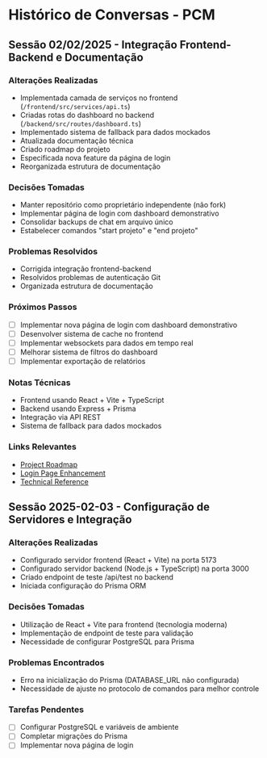 # Histórico de Conversas - PCM

## Sessão 02/02/2025 - Integração Frontend-Backend e Documentação

### Alterações Realizadas
- Implementada camada de serviços no frontend (`/frontend/src/services/api.ts`)
- Criadas rotas do dashboard no backend (`/backend/src/routes/dashboard.ts`)
- Implementado sistema de fallback para dados mockados
- Atualizada documentação técnica
- Criado roadmap do projeto
- Especificada nova feature da página de login
- Reorganizada estrutura de documentação

### Decisões Tomadas
- Manter repositório como proprietário independente (não fork)
- Implementar página de login com dashboard demonstrativo
- Consolidar backups de chat em arquivo único
- Estabelecer comandos "start projeto" e "end projeto"

### Problemas Resolvidos
- Corrigida integração frontend-backend
- Resolvidos problemas de autenticação Git
- Organizada estrutura de documentação

### Próximos Passos
- [ ] Implementar nova página de login com dashboard demonstrativo
- [ ] Desenvolver sistema de cache no frontend
- [ ] Implementar websockets para dados em tempo real
- [ ] Melhorar sistema de filtros do dashboard
- [ ] Implementar exportação de relatórios

### Notas Técnicas
- Frontend usando React + Vite + TypeScript
- Backend usando Express + Prisma
- Integração via API REST
- Sistema de fallback para dados mockados

### Links Relevantes
- [Project Roadmap](./_docs/technical/project_roadmap.md)
- [Login Page Enhancement](./_docs/technical/login_page_enhancement.md)
- [Technical Reference](./_docs/technical_reference.md)
## Sessão 2025-02-03 - Configuração de Servidores e Integração

### Alterações Realizadas
- Configurado servidor frontend (React + Vite) na porta 5173
- Configurado servidor backend (Node.js + TypeScript) na porta 3000
- Criado endpoint de teste /api/test no backend
- Iniciada configuração do Prisma ORM

### Decisões Tomadas
- Utilização de React + Vite para frontend (tecnologia moderna)
- Implementação de endpoint de teste para validação
- Necessidade de configurar PostgreSQL para Prisma

### Problemas Encontrados
- Erro na inicialização do Prisma (DATABASE_URL não configurada)
- Necessidade de ajuste no protocolo de comandos para melhor controle

### Tarefas Pendentes
- [ ] Configurar PostgreSQL e variáveis de ambiente
- [ ] Completar migrações do Prisma
- [ ] Implementar nova página de login
